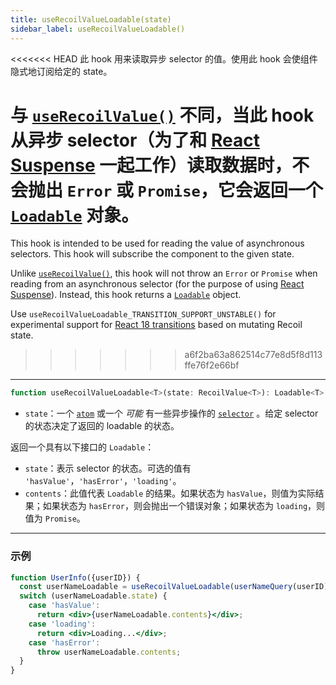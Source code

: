 ```yaml
---
title: useRecoilValueLoadable(state)
sidebar_label: useRecoilValueLoadable()
---
```


<<<<<<< HEAD
此 hook 用来读取异步 selector 的值。使用此 hook 会使组件隐式地订阅给定的 state。

与 [`useRecoilValue()`](/docs/api-reference/core/useRecoilValue) 不同，当此 hook 从异步 selector（为了和 [React Suspense](https://reactjs.org/docs/concurrent-mode-suspense.html) 一起工作）读取数据时，不会抛出 `Error` 或 `Promise`，它会返回一个 [`Loadable`](/docs/api-reference/core/Loadable) 对象。
=======
This hook is intended to be used for reading the value of asynchronous selectors. This hook will subscribe the component to the given state.

Unlike [`useRecoilValue()`](/docs/api-reference/core/useRecoilValue), this hook will not throw an `Error` or `Promise` when reading from an asynchronous selector (for the purpose of using  [React Suspense](https://reactjs.org/docs/concurrent-mode-suspense.html)). Instead, this hook returns a [`Loadable`](/docs/api-reference/core/Loadable) object.

Use `useRecoilValueLoadable_TRANSITION_SUPPORT_UNSTABLE()` for experimental support for [React 18 transitions](/docs/guides/transitions) based on mutating Recoil state.
>>>>>>> a6f2ba63a862514c77e8d5f8d113ffe76f2e66bf

---

```jsx
function useRecoilValueLoadable<T>(state: RecoilValue<T>): Loadable<T>
```
- `state`：一个 [`atom`](/docs/api-reference/core/atom) 或一个 _可能_ 有一些异步操作的 [`selector`](/docs/api-reference/core/selector) 。给定 selector 的状态决定了返回的 loadable 的状态。

返回一个具有以下接口的 `Loadable`：

- `state`：表示 selector 的状态。可选的值有 `'hasValue'`，`'hasError'`，`'loading'`。
- `contents`：此值代表 `Loadable` 的结果。如果状态为 `hasValue`，则值为实际结果；如果状态为 `hasError`，则会抛出一个错误对象；如果状态为 `loading`，则值为 `Promise`。

---

### 示例

```jsx
function UserInfo({userID}) {
  const userNameLoadable = useRecoilValueLoadable(userNameQuery(userID));
  switch (userNameLoadable.state) {
    case 'hasValue':
      return <div>{userNameLoadable.contents}</div>;
    case 'loading':
      return <div>Loading...</div>;
    case 'hasError':
      throw userNameLoadable.contents;
  }
}
